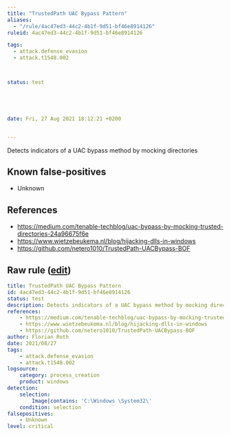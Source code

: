 ```yaml
---
title: "TrustedPath UAC Bypass Pattern"
aliases:
  - "/rule/4ac47ed3-44c2-4b1f-9d51-bf46e8914126"
ruleid: 4ac47ed3-44c2-4b1f-9d51-bf46e8914126

tags:
  - attack.defense_evasion
  - attack.t1548.002



status: test





date: Fri, 27 Aug 2021 18:12:21 +0200


---
```


Detects indicators of a UAC bypass method by mocking directories

<!--more-->


## Known false-positives

* Unknown



## References

* https://medium.com/tenable-techblog/uac-bypass-by-mocking-trusted-directories-24a96675f6e
* https://www.wietzebeukema.nl/blog/hijacking-dlls-in-windows
* https://github.com/netero1010/TrustedPath-UACBypass-BOF


## Raw rule ([edit](https://github.com/SigmaHQ/sigma/edit/master/rules/windows/process_creation/proc_creation_win_susp_uac_bypass_trustedpath.yml))
```yaml
title: TrustedPath UAC Bypass Pattern
id: 4ac47ed3-44c2-4b1f-9d51-bf46e8914126
status: test
description: Detects indicators of a UAC bypass method by mocking directories
references:
    - https://medium.com/tenable-techblog/uac-bypass-by-mocking-trusted-directories-24a96675f6e
    - https://www.wietzebeukema.nl/blog/hijacking-dlls-in-windows
    - https://github.com/netero1010/TrustedPath-UACBypass-BOF
author: Florian Roth
date: 2021/08/27
tags:
    - attack.defense_evasion
    - attack.t1548.002
logsource:
    category: process_creation
    product: windows
detection:
    selection:
        Image|contains: 'C:\Windows \System32\'
    condition: selection
falsepositives:
    - Unknown
level: critical

```
